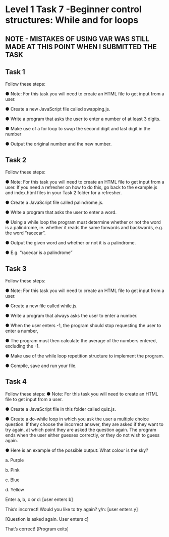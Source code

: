# Level 1 Task 7 -Beginner control structures: While and for loops

## NOTE - MISTAKES OF USING VAR WAS STILL MADE AT THIS POINT WHEN I SUBMITTED THE TASK

## Task 1

Follow these steps:

● Note: For this task you will need to create an HTML file to get input from a
user.

● Create a new JavaScript file called swapping.js.

● Write a program that asks the user to enter a number of at least 3 digits.

● Make use of a for loop to swap the second digit and last digit in the
number

● Output the original number and the new number.

## Task 2

Follow these steps:

● Note: For this task you will need to create an HTML file to get input from a
user. If you need a refresher on how to do this, go back to the example.js
and index.html files in your Task 2 folder for a refresher.

● Create a JavaScript file called palindrome.js.

● Write a program that asks the user to enter a word.

● Using a while loop the program must determine whether or not the word
is a palindrome, ie. whether it reads the same forwards and backwards,
e.g. the word “racecar”.

● Output the given word and whether or not it is a palindrome.

● E.g. “racecar is a palindrome”

## Task 3

Follow these steps:

● Note: For this task you will need to create an HTML file to get input from a
user.

● Create a new file called while.js.

● Write a program that always asks the user to enter a number.

● When the user enters -1, the program should stop requesting the user to
enter a number,

● The program must then calculate the average of the numbers entered,
excluding the -1.

● Make use of the while loop repetition structure to implement the
program.

● Compile, save and run your file.

## Task 4

Follow these steps:
● Note: For this task you will need to create an HTML file to get input from a
user.

● Create a JavaScript file in this folder called quiz.js.

● Create a do-while loop in which you ask the user a multiple choice
question. If they choose the incorrect answer, they are asked if they want
to try again, at which point they are asked the question again. The
program ends when the user either guesses correctly, or they do not wish
to guess again.

● Here is an example of the possible output:
What colour is the sky?

a. Purple

b. Pink

c. Blue

d. Yellow

Enter a, b, c or d: [user enters b]

This’s incorrect! Would you like to try again? y/n: [user enters
y]

[Question is asked again. User enters c]

That’s correct! [Program exits]